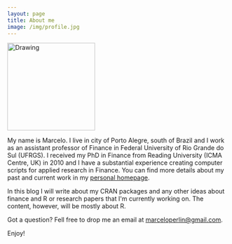 ```yaml
---
layout: page
title: About me
image: /img/profile.jpg
---
```


<img src="/img/profile.jpg" alt="Drawing" style="width: 200px;"/>


My name is Marcelo. I live in city of Porto Alegre, south of Brazil and I work as an assistant professor of Finance in Federal University of Rio Grande do Sul (UFRGS). I received my PhD in Finance from Reading University (ICMA Centre, UK) in 2010 and I have a substantial experience creating computer scripts for applied research in Finance. You can find more details about my past and current work in my [personal homepage](https://sites.google.com/site/marceloperlin/).

In this blog I will write about my CRAN packages and any other ideas about finance and R or research papers that I'm currently working on. The content, however, will be mostly about R.

Got a question? Fell free to drop me an email at [marceloperlin@gmail.com](marceloperlin@gmail.com).

Enjoy!
